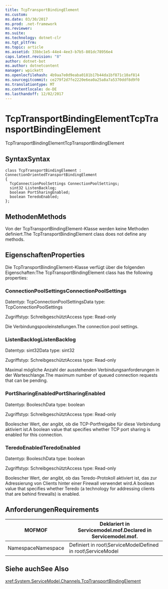 ```yaml
---
title: TcpTransportBindingElement
ms.custom: 
ms.date: 03/30/2017
ms.prod: .net-framework
ms.reviewer: 
ms.suite: 
ms.technology: dotnet-clr
ms.tgt_pltfrm: 
ms.topic: article
ms.assetid: 33bbc1e5-44e4-4ee3-b7b5-801dc78956e4
caps.latest.revision: "8"
author: dotnet-bot
ms.author: dotnetcontent
manager: wpickett
ms.openlocfilehash: 4b9aa7e0d9eaba0181b17b44da1bf871c10af814
ms.sourcegitcommit: ce279f2d7fe2220e6ea0a25a8a7a5370ddf8d9f0
ms.translationtype: MT
ms.contentlocale: de-DE
ms.lasthandoff: 12/02/2017
---
```

# <a name="tcptransportbindingelement"></a><span data-ttu-id="eeaca-102">TcpTransportBindingElement</span><span class="sxs-lookup"><span data-stu-id="eeaca-102">TcpTransportBindingElement</span></span>
<span data-ttu-id="eeaca-103">TcpTransportBindingElement</span><span class="sxs-lookup"><span data-stu-id="eeaca-103">TcpTransportBindingElement</span></span>  
  
## <a name="syntax"></a><span data-ttu-id="eeaca-104">Syntax</span><span class="sxs-lookup"><span data-stu-id="eeaca-104">Syntax</span></span>  
  
```  
class TcpTransportBindingElement : ConnectionOrientedTransportBindingElement  
{  
  TcpConnectionPoolSettings ConnectionPoolSettings;  
  sint32 ListenBacklog;  
  boolean PortSharingEnabled;  
  boolean TeredoEnabled;  
};  
```  
  
## <a name="methods"></a><span data-ttu-id="eeaca-105">Methoden</span><span class="sxs-lookup"><span data-stu-id="eeaca-105">Methods</span></span>  
 <span data-ttu-id="eeaca-106">Von der TcpTransportBindingElement-Klasse werden keine Methoden definiert.</span><span class="sxs-lookup"><span data-stu-id="eeaca-106">The TcpTransportBindingElement class does not define any methods.</span></span>  
  
## <a name="properties"></a><span data-ttu-id="eeaca-107">Eigenschaften</span><span class="sxs-lookup"><span data-stu-id="eeaca-107">Properties</span></span>  
 <span data-ttu-id="eeaca-108">Die TcpTransportBindingElement-Klasse verfügt über die folgenden Eigenschaften:</span><span class="sxs-lookup"><span data-stu-id="eeaca-108">The TcpTransportBindingElement class has the following properties:</span></span>  
  
### <a name="connectionpoolsettings"></a><span data-ttu-id="eeaca-109">ConnectionPoolSettings</span><span class="sxs-lookup"><span data-stu-id="eeaca-109">ConnectionPoolSettings</span></span>  
 <span data-ttu-id="eeaca-110">Datentyp: TcpConnectionPoolSettings</span><span class="sxs-lookup"><span data-stu-id="eeaca-110">Data type: TcpConnectionPoolSettings</span></span>  
  
 <span data-ttu-id="eeaca-111">Zugriffstyp: Schreibgeschützt</span><span class="sxs-lookup"><span data-stu-id="eeaca-111">Access type: Read-only</span></span>  
  
 <span data-ttu-id="eeaca-112">Die Verbindungspooleinstellungen.</span><span class="sxs-lookup"><span data-stu-id="eeaca-112">The connection pool settings.</span></span>  
  
### <a name="listenbacklog"></a><span data-ttu-id="eeaca-113">ListenBacklog</span><span class="sxs-lookup"><span data-stu-id="eeaca-113">ListenBacklog</span></span>  
 <span data-ttu-id="eeaca-114">Datentyp: sint32</span><span class="sxs-lookup"><span data-stu-id="eeaca-114">Data type: sint32</span></span>  
  
 <span data-ttu-id="eeaca-115">Zugriffstyp: Schreibgeschützt</span><span class="sxs-lookup"><span data-stu-id="eeaca-115">Access type: Read-only</span></span>  
  
 <span data-ttu-id="eeaca-116">Maximal mögliche Anzahl der ausstehenden Verbindungsanforderungen in der Warteschlange.</span><span class="sxs-lookup"><span data-stu-id="eeaca-116">The maximum number of queued connection requests that can be pending.</span></span>  
  
### <a name="portsharingenabled"></a><span data-ttu-id="eeaca-117">PortSharingEnabled</span><span class="sxs-lookup"><span data-stu-id="eeaca-117">PortSharingEnabled</span></span>  
 <span data-ttu-id="eeaca-118">Datentyp: Boolesch</span><span class="sxs-lookup"><span data-stu-id="eeaca-118">Data type: boolean</span></span>  
  
 <span data-ttu-id="eeaca-119">Zugriffstyp: Schreibgeschützt</span><span class="sxs-lookup"><span data-stu-id="eeaca-119">Access type: Read-only</span></span>  
  
 <span data-ttu-id="eeaca-120">Boolescher Wert, der angibt, ob die TCP-Portfreigabe für diese Verbindung aktiviert ist.</span><span class="sxs-lookup"><span data-stu-id="eeaca-120">A boolean value that specifies whether TCP port sharing is enabled for this connection.</span></span>  
  
### <a name="teredoenabled"></a><span data-ttu-id="eeaca-121">TeredoEnabled</span><span class="sxs-lookup"><span data-stu-id="eeaca-121">TeredoEnabled</span></span>  
 <span data-ttu-id="eeaca-122">Datentyp: Boolesch</span><span class="sxs-lookup"><span data-stu-id="eeaca-122">Data type: boolean</span></span>  
  
 <span data-ttu-id="eeaca-123">Zugriffstyp: Schreibgeschützt</span><span class="sxs-lookup"><span data-stu-id="eeaca-123">Access type: Read-only</span></span>  
  
 <span data-ttu-id="eeaca-124">Boolescher Wert, der angibt, ob das Teredo-Protokoll aktiviert ist, das zur Adressierung von Clients hinter einer Firewall verwendet wird.</span><span class="sxs-lookup"><span data-stu-id="eeaca-124">A boolean value that specifies whether Teredo (a technology for addressing clients that are behind firewalls) is enabled.</span></span>  
  
## <a name="requirements"></a><span data-ttu-id="eeaca-125">Anforderungen</span><span class="sxs-lookup"><span data-stu-id="eeaca-125">Requirements</span></span>  
  
|<span data-ttu-id="eeaca-126">MOF</span><span class="sxs-lookup"><span data-stu-id="eeaca-126">MOF</span></span>|<span data-ttu-id="eeaca-127">Deklariert in Servicemodel.mof.</span><span class="sxs-lookup"><span data-stu-id="eeaca-127">Declared in Servicemodel.mof.</span></span>|  
|---------|-----------------------------------|  
|<span data-ttu-id="eeaca-128">Namespace</span><span class="sxs-lookup"><span data-stu-id="eeaca-128">Namespace</span></span>|<span data-ttu-id="eeaca-129">Definiert in root\ServiceModel</span><span class="sxs-lookup"><span data-stu-id="eeaca-129">Defined in root\ServiceModel</span></span>|  
  
## <a name="see-also"></a><span data-ttu-id="eeaca-130">Siehe auch</span><span class="sxs-lookup"><span data-stu-id="eeaca-130">See Also</span></span>  
 <xref:System.ServiceModel.Channels.TcpTransportBindingElement>
